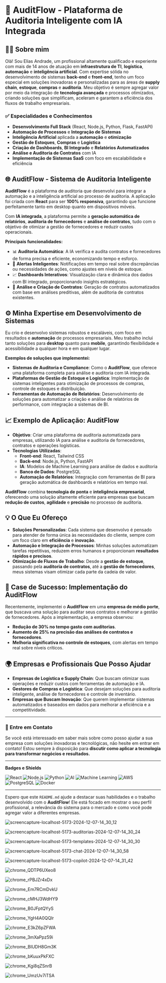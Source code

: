 # 🚀 **AuditFlow - Plataforma de Auditoria Inteligente com IA Integrada**

## 👨‍💻 **Sobre mim**
Olá! Sou Elias Andrade, um profissional altamente qualificado e experiente com mais de 14 anos de atuação em **infraestrutura de TI**, **logística**, **automação** e **inteligência artificial**. Com expertise sólida no desenvolvimento de sistemas **back-end** e **front-end**, tenho um foco especial em soluções inovadoras e personalizadas para as áreas de **supply chain**, **estoque**, **compras** e **auditoria**. Meu objetivo é sempre agregar valor por meio da integração de **tecnologia avançada** e processos otimizados, criando soluções que simplificam, aceleram e garantem a eficiência dos fluxos de trabalho empresariais.

### ✅ **Especialidades e Conhecimentos**
- **Desenvolvimento Full Stack** (React, Node.js, Python, Flask, FastAPI)
- **Automação de Processos** e **Integração de Sistemas**
- **Inteligência Artificial** aplicada a **automação** e **otimização**
- **Gestão de Estoques**, **Compras** e **Logística**
- **Criação de Dashboards**, **BI Integrado** e **Relatórios Automatizados**
- **Análise e Auditoria de Contratos** com IA
- **Implementação de Sistemas SaaS** com foco em escalabilidade e eficiência

## 🌐 **AuditFlow - Sistema de Auditoria Inteligente**

**AuditFlow** é a plataforma de auditoria que desenvolvi para integrar a automação e a inteligência artificial ao processo de auditoria. A aplicação foi criada com **React** para ser **100% responsiva**, garantindo que funcione perfeitamente tanto em desktop quanto em dispositivos móveis. 

Com **IA integrada**, a plataforma permite a **geração automática de relatórios**, **auditoria de fornecedores** e **análise de contratos**, tudo com o objetivo de otimizar a gestão de fornecedores e reduzir custos operacionais.

**Principais funcionalidades:**
- 📊 **Auditoria Automática**: A IA verifica e audita contratos e fornecedores de forma precisa e eficiente, economizando tempo e esforço.
- 🔔 **Alertas Inteligentes**: Notificações em tempo real sobre discrepâncias ou necessidades de ações, como ajustes em níveis de estoque.
- 📈 **Dashboards Interativos**: Visualização clara e dinâmica dos dados com BI integrado, proporcionando insights estratégicos.
- 🤖 **Análise e Criação de Contratos**: Geração de contratos automatizados com base em análises preditivas, além de auditoria de contratos existentes.

## ⚙️ **Minha Expertise em Desenvolvimento de Sistemas**

Eu crio e desenvolvo sistemas robustos e escaláveis, com foco em resultados e **automação** de processos empresariais. Meu trabalho inclui tanto soluções para **desktop** quanto para **mobile**, garantindo flexibilidade e acessibilidade a qualquer hora e em qualquer lugar.

**Exemplos de soluções que implementei:**
- **Sistemas de Auditoria e Compliance**: Como o **AuditFlow**, que oferece uma plataforma completa para análise e auditoria com IA integrada.
- **Plataformas de Gestão de Estoque e Logística**: Implementação de sistemas inteligentes para otimização de processos de compras, controle de estoques e distribuição.
- **Ferramentas de Automação de Relatórios**: Desenvolvimento de soluções para automatizar a criação e análise de relatórios de performance, com integração a sistemas de BI.

## 📈 **Exemplo de Aplicação: AuditFlow**

- **Objetivo**: Criar uma plataforma de auditoria automatizada para empresas, utilizando IA para análise e auditoria de fornecedores, contratos e operações logísticas.
- **Tecnologias Utilizadas**:
  - **Front-end**: React, Tailwind CSS
  - **Back-end**: Node.js, Python, FastAPI
  - **IA**: Modelos de Machine Learning para análise de dados e auditoria
  - **Banco de Dados**: PostgreSQL
  - **Automação de Relatórios**: Integração com ferramentas de BI para geração automática de dashboards e relatórios em tempo real.
  
**AuditFlow** combina **tecnologia de ponta** e **inteligência empresarial**, oferecendo uma solução altamente eficiente para empresas que buscam **redução de custos**, **agilidade** e **precisão** no processo de auditoria. 

## 💡 **O Que Eu Ofereço**

- **Soluções Personalizadas**: Cada sistema que desenvolvo é pensado para atender de forma única às necessidades do cliente, sempre com um foco claro em **eficiência** e **inovação**.
- **Automação e Integração de Processos**: Minhas soluções automatizam tarefas repetitivas, reduzem erros humanos e proporcionam **resultados rápidos e precisos**.
- **Otimização de Fluxos de Trabalho**: Desde a **gestão de estoque**, passando pela **auditoria de contratos**, até a **gestão de fornecedores**, meus sistemas visam otimizar cada parte da cadeia de valor.

## 🚀 **Case de Sucesso: Implementação do AuditFlow**

Recentemente, implementei o **AuditFlow** em uma **empresa de médio porte**, que buscava uma solução para auditar seus contratos e melhorar a gestão de fornecedores. Após a implementação, a empresa observou:

- **Redução de 30% no tempo gasto com auditorias**.
- **Aumento de 25% na precisão das análises de contratos e fornecedores**.
- **Melhoria significativa no controle de estoques**, com alertas em tempo real sobre níveis críticos.

## 🌍 **Empresas e Profissionais Que Posso Ajudar**

- **Empresas de Logística e Supply Chain**: Que buscam otimizar suas operações e reduzir custos com ferramentas de automação e IA.
- **Gestores de Compras e Logística**: Que desejam soluções para auditoria inteligente, análise de fornecedores e controle de inventário.
- **Empresas que Buscam Inovação**: Que querem implementar sistemas automatizados e baseados em dados para melhorar a eficiência e a competitividade.

---

### 📧 **Entre em Contato**
Se você está interessado em saber mais sobre como posso ajudar a sua empresa com soluções inovadoras e tecnológicas, não hesite em entrar em contato! Estou sempre à disposição para **discutir como aplicar a tecnologia para transformar negócios e resultados.**

---

**Badges e Shields**

![React](https://img.shields.io/badge/React-%2320232a?style=flat&logo=react&logoColor=%2361DAFB)
![Node.js](https://img.shields.io/badge/Node.js-%23339933?style=flat&logo=node.js&logoColor=white)
![Python](https://img.shields.io/badge/Python-%233776AB?style=flat&logo=python&logoColor=white)
![AI](https://img.shields.io/badge/AI-%2300A9D1?style=flat&logo=artificial-intelligence&logoColor=white)
![Machine Learning](https://img.shields.io/badge/Machine_Learning-%233776AB?style=flat&logo=python&logoColor=white)
![AWS](https://img.shields.io/badge/AWS-%23232F3E?style=flat&logo=amazonaws&logoColor=white)
![PostgreSQL](https://img.shields.io/badge/PostgreSQL-%23007799?style=flat&logo=postgresql&logoColor=white)
![Docker](https://img.shields.io/badge/Docker-%232496ED?style=flat&logo=docker&logoColor=white)

---

Espero que este `README.md` ajude a destacar suas habilidades e o trabalho desenvolvido com o **AuditFlow**! Ele está focado em mostrar o seu perfil profissional, a relevância do sistema para o mercado e como você pode agregar valor a diferentes empresas.


![screencapture-localhost-5173-2024-12-07-14_30_12](https://github.com/user-attachments/assets/0a26cf03-b98a-4488-bb74-f0458b90f069)

![screencapture-localhost-5173-auditorias-2024-12-07-14_30_24](https://github.com/user-attachments/assets/146127be-4f1b-4868-a38b-cf73ac3befd2)

![screencapture-localhost-5173-templates-2024-12-07-14_30_30](https://github.com/user-attachments/assets/90277b80-4be5-4d40-ace4-72bdcfbe4dd2)

![screencapture-localhost-5173-chat-2024-12-07-14_30_58](https://github.com/user-attachments/assets/fdb298b1-187e-41fc-9cd2-4e77b4770c43)

![screencapture-localhost-5173-copilot-2024-12-07-14_31_42](https://github.com/user-attachments/assets/57e855ae-b092-43a3-ad56-05b82ddc6a6e)

![chrome_QDTP6UXeo8](https://github.com/user-attachments/assets/2f6e2daf-8966-4cdb-b429-9b9855b92869)

![chrome_rPBJZr4xDx](https://github.com/user-attachments/assets/687c3491-652b-4c12-9b2f-c503d40c27ad)

![chrome_Em7RCmDvkU](https://github.com/user-attachments/assets/b154f601-e69e-4979-a840-c1a672404d93)

![chrome_cMHJ3WdHY9](https://github.com/user-attachments/assets/cddc0138-02e0-4cf3-8fdd-80191bc51278)

![chrome_B0JFptQYyS](https://github.com/user-attachments/assets/ea0eaea4-2af8-4d47-8d18-3992824ebffa)

![chrome_YgH4A0QQlr](https://github.com/user-attachments/assets/98e99a44-5e42-4b92-ba31-0e0c5a0302e8)

![chrome_E3kZ6pZFWA](https://github.com/user-attachments/assets/1ceda1a1-6001-44d3-bf4b-13f34f7be283)

![chrome_3mXaPpz59i](https://github.com/user-attachments/assets/d6327317-8f6d-4c6e-b4d1-f8c2baeae1a8)

![chrome_BIUDH8Gm3K](https://github.com/user-attachments/assets/adf54ea3-e0dc-459b-b09e-7429e4ac9b7f)

![chrome_bKuuxPkFXC](https://github.com/user-attachments/assets/a9545bf0-5e92-4f4a-a763-88ee52ef59fb)

![chrome_Kgi8qZSnrB](https://github.com/user-attachments/assets/2eec160c-51c2-49f1-84a8-8a9c4c6103ab)

![chrome_UmzUv7iTSA](https://github.com/user-attachments/assets/63b236ef-606b-41d1-afb2-90bb4d024ffa)
